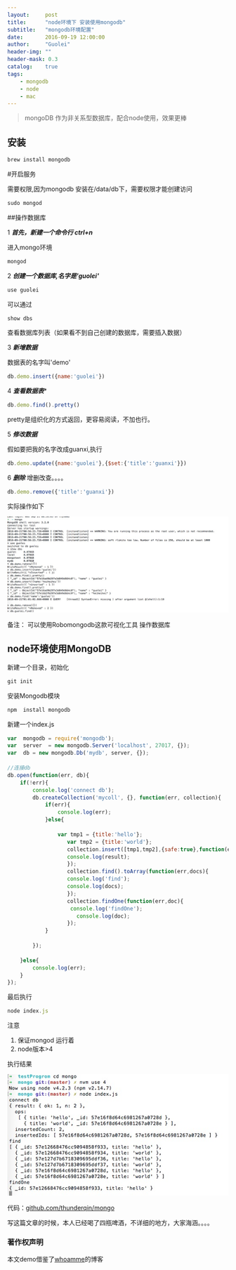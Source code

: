 ```yaml
---
layout:     post
title:      "node环境下 安装使用mongodb"
subtitle:   "mongodb环境配置"
date:       2016-09-19 12:00:00
author:     "Guolei"
header-img: ""
header-mask: 0.3
catalog:    true
tags:
    - mongodb
    - node
    - mac
---
```


> mongoDB 作为非关系型数据库，配合node使用，效果更棒

## 安装

```js
brew install mongodb
```

#开启服务

需要权限,因为mongodb 安装在/data/db下，需要权限才能创建访问

```js
sudo mongod
```

##操作数据库


1 ***首先，新建一个命令行 ctrl+n***

进入mongo环境

```js
mongod
```

2 ***创建一个数据库,名字是'guolei'***

```js
use guolei
```

可以通过

```js
show dbs
```

 查看数据库列表（如果看不到自己创建的数据库，需要插入数据）

3 ***新增数据***

数据表的名字叫'demo'

```js
db.demo.insert({name:'guolei'})
```

4  ***查看数据表****

```js
db.demo.find().pretty()
```
pretty是组织化的方式返回，更容易阅读，不加也行。

5 ***修改数据***

假如要把我的名字改成guanxi,执行

```js
db.demo.update({name:'guolei'},{$set:{'title':'guanxi'}})
```

6  ***删除***
增删改查。。。。

```js
db.demo.remove({'title':'guanxi'})
```

实际操作如下

![](/img/in-post/mongo/mongo-cli.jpeg)

备注： 可以使用Robomongodb这款可视化工具 操作数据库

## node环境使用MongoDB


新建一个目录，初始化

```js
git init
```

安装Mongodb模块

```js
npm  install mongodb
```

新建一个index.js

```js
var  mongodb = require('mongodb');
var  server  = new mongodb.Server('localhost', 27017, {});
var  db = new mongodb.Db('mydb', server, {});

//连接db
db.open(function(err, db){
    if(!err){
        console.log('connect db');
        db.createCollection('mycoll', {}, function(err, collection){
            if(err){
                console.log(err);
            }else{

                var tmp1 = {title:'hello'};
                   var tmp2 = {title:'world'};
                   collection.insert([tmp1,tmp2],{safe:true},function(err,result){
                   console.log(result);
                   });
                   collection.find().toArray(function(err,docs){
                   console.log('find');
                   console.log(docs);
                   });
                   collection.findOne(function(err,doc){
                    console.log('findOne');
                      console.log(doc);
                   });
            }

        });

    }else{
        console.log(err);
    }
});

```

最后执行

```js
node index.js
```

注意

1. 保证mongod 运行着
2. node版本>4

执行结果

![](/img/in-post/mongo/node-mongo.jpeg)


代码：[github.com/thunderqin/mongo](https://github.com/thunderqin/mongo)

写这篇文章的时候，本人已经喝了四瓶啤酒，不详细的地方，大家海涵。。。。


### 著作权声明

本文demo借鉴了[whoamme](http://www.cnblogs.com/whoamme/p/3467374.html)的博客
